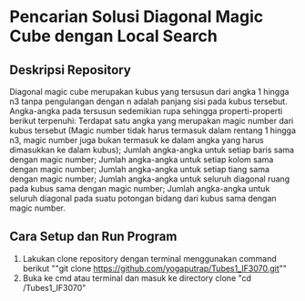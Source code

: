 # Pencarian Solusi Diagonal Magic Cube dengan Local Search
## Deskripsi Repository
Diagonal magic cube merupakan kubus yang tersusun dari angka 1 hingga n3 tanpa pengulangan dengan n adalah panjang sisi pada kubus tersebut. Angka-angka pada tersusun sedemikian rupa sehingga properti-properti berikut terpenuhi: Terdapat satu angka yang merupakan magic number dari kubus tersebut (Magic number tidak harus termasuk dalam rentang 1 hingga n3, magic number juga bukan termasuk ke dalam angka yang harus dimasukkan ke dalam kubus); Jumlah angka-angka untuk setiap baris sama dengan magic number; Jumlah angka-angka untuk setiap kolom sama dengan magic number; Jumlah angka-angka untuk setiap tiang sama dengan magic number; Jumlah angka-angka untuk seluruh diagonal ruang pada kubus sama dengan magic number; Jumlah angka-angka untuk seluruh diagonal pada suatu potongan bidang dari kubus sama dengan magic number.
## Cara Setup dan Run Program
1. Lakukan clone repository dengan terminal menggunakan command berikut ""git clone https://github.com/yogaputrap/Tubes1_IF3070.git""
2. Buka ke cmd atau terminal dan masuk ke directory clone "cd /Tubes1_IF3070"
